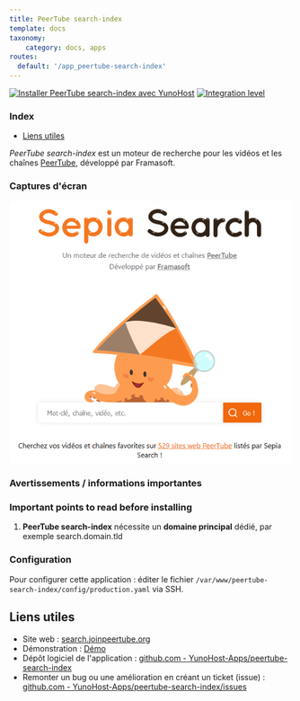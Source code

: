 ```yaml
---
title: PeerTube search-index
template: docs
taxonomy:
    category: docs, apps
routes:
  default: '/app_peertube-search-index'
---
```


[![Installer PeerTube search-index avec YunoHost](https://install-app.yunohost.org/install-with-yunohost.svg)](https://install-app.yunohost.org/?app=peertube-search-index) [![Integration level](https://dash.yunohost.org/integration/peertube-search-index.svg)](https://dash.yunohost.org/appci/app/peertube-search-index)

### Index

- [Liens utiles](#liens-utiles)

*PeerTube search-index* est un moteur de recherche pour les vidéos et les chaînes [PeerTube](https://joinpeertube.org/), développé par Framasoft.

### Captures d'écran

![Captures d'écran de PeerTube search-index](https://github.com/YunoHost-Apps/peertube-search-index_ynh/blob/master/doc/screenshots/sepia-search-screenshot.png)

### Avertissements / informations importantes

### Important points to read before installing

1. **PeerTube search-index** nécessite un **domaine principal** dédié, par exemple search.domain.tld

### Configuration

Pour configurer cette application : éditer le fichier `/var/www/peertube-search-index/config/production.yaml` via SSH.

## Liens utiles

+ Site web : [search.joinpeertube.org](https://search.joinpeertube.org/)
+ Démonstration : [Démo](https://search.joinpeertube.org/)
+ Dépôt logiciel de l'application : [github.com - YunoHost-Apps/peertube-search-index](https://github.com/YunoHost-Apps/peertube-search-index_ynh)
+ Remonter un bug ou une amélioration en créant un ticket (issue) : [github.com - YunoHost-Apps/peertube-search-index/issues](https://github.com/YunoHost-Apps/peertube-search-index_ynh/issues)
